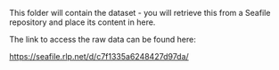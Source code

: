 This folder will contain the dataset - you will retrieve this from a Seafile repository and place its content in here.

The link to access the raw data can be found here: 

https://seafile.rlp.net/d/c7f1335a6248427d97da/
